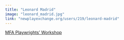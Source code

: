 ```yaml
---
title: "Leonard Madrid"
image: "leonard_madrid.jpg"
link: "newplayexchange.org/users/219/leonard-madrid"
---
```


[MFA Playwrights’ Workshop](/programs/mfa-playwrights-workshop)